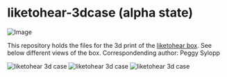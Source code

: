 # liketohear-3dcase (alpha state)

![Image](https://user-images.githubusercontent.com/40722995/66923306-d4bc9e80-f028-11e9-8f9a-f6e8236fe91b.jpg)

This repository holds the files for the 3d print of the [liketohear box](https://github.com/liketohear/liketohear). See below different views of the box.
Correspondending author: Peggy Sylopp

![liketohear 3d case](https://user-images.githubusercontent.com/40722995/67105956-146ebc00-f1ca-11e9-9126-3f9a70fd8d5f.jpg)
![liketohear 3d case](https://user-images.githubusercontent.com/40722995/67105958-15075280-f1ca-11e9-8811-261f322cbf4c.jpg)
![liketohear 3d case](https://user-images.githubusercontent.com/40722995/67105961-15075280-f1ca-11e9-8970-f5b6010da6ad.jpg)
